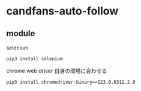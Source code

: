 # candfans-auto-follow

## module

selenium
```
pip3 install selenium
```

chrome web driver
自身の環境に合わせる
```
pip3 install chromedriver-binary==123.0.6312.2.0
```
